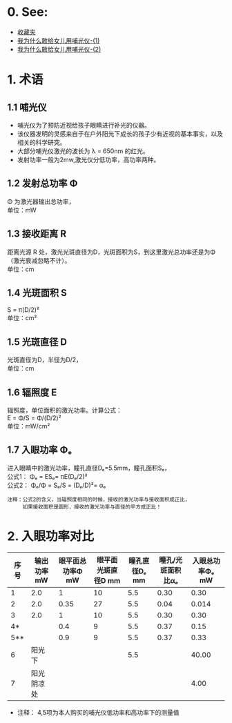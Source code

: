 # 0. See:
  - [收藏夹](https://www.zhihu.com/collection/751819741)    
  - [我为什么敢给女儿用哺光仪-(1)](https://www.zhihu.com/zvideo/1389574125518639104)   
  - [我为什么敢给女儿用哺光仪-(2)](https://www.zhihu.com/zvideo/1389575207279968256)   

# 1. 术语
## 1.1 哺光仪   
  - 哺光仪为了预防近视给孩子眼睛进行补光的仪器。
  - 该仪器发明的灵感来自于在户外阳光下成长的孩子少有近视的基本事实，以及相关的科学研究。
  - 大部分哺光仪激光的波长为 λ = 650nm 的红光。
  - 发射功率一般为2mw,激光仪分低功率，高功率两种。
     
## 1.2 发射总功率 Φ 
Φ 为激光器输出总功率，   
单位：mW
    
## 1.3 接收距离 R
距离光源 R 处，激光光斑直径为D，光斑面积为S，到这里激光总功率还是为Φ（激光衰减忽略不计）。   
单位：cm
    
## 1.4 光斑面积 S
S = π(D/2)²   
单位：cm²  
   
## 1.5 光斑直径 D
光斑直径为D，半径为D/2，  
单位：cm  
   
## 1.6 辐照度 E
辐照度，单位面积的激光功率。计算公式：   
E = Φ/S = Φ/(D/2)²   
单位：mW/cm²   
   
## 1.7 入眼功率 Φₑ
进入眼睛中的激光功率，瞳孔直径Dₑ=5.5mm，瞳孔面积Sₑ，   
公式1： Φₑ = ESₑ= πE(Dₑ/2)²   
公式2： Φₑ/Φ = Sₑ/S = (Dₑ/D)²= αₑ  
```
注释：公式2的含义，当辐照度相同的时候，接收的激光功率与接收面积成正比，   
     如果接收面积是圆形，接收的激光功率与直径的平方成正比！
```

# 2. 入眼功率对比
| 序号 | 输出功率mW | 眼平面总功率Φ mW| 眼平面光斑直径D mm | 瞳孔直径Dₑ mm | 瞳孔/光斑面积比αₑ | 入眼总功率Φₑ mW|
|-----| ----------|---------------|------------------|-------------|-----------------|---------------|
|  1  |   2.0     |     1         |       10         |   5.5       |     0.30        |      0.30     |
|  2  |   2.0     |     0.35      |       27         |   5.5       |     0.04        |      0.014    |
|  3  |   2.0     |     1         |       10         |   5.5       |     0.30        |      0.30     |
|  4* |           |    0.4        |        9         |   5.5       |     0.37        |      0.15     |
|  5**|           |    0.9        |        9         |   5.5       |     0.37        |      0.33     |
|  6  |   阳光下   |               |                  |   5.5       |                 |      40.00    |
|  7  |  阳光阴凉处 |               |                  |             |                 |      4.00     |


- 注释： 4,5项为本人购买的哺光仪低功率和高功率下的测量值



